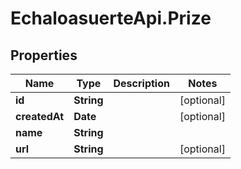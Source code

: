 # EchaloasuerteApi.Prize

## Properties
Name | Type | Description | Notes
------------ | ------------- | ------------- | -------------
**id** | **String** |  | [optional] 
**createdAt** | **Date** |  | [optional] 
**name** | **String** |  | 
**url** | **String** |  | [optional] 


